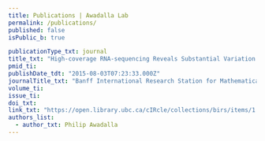 ```yaml
---
title: Publications | Awadalla Lab
permalink: /publications/
published: false
isPublic_b: true

publicationType_txt: journal
title_txt: "High-coverage RNA-sequencing Reveals Substantial Variation Associated with Geography, Environment and Endophenotypic Variation"
pmid_ti: 
publishDate_tdt: "2015-08-03T07:23:33.000Z"
journalTitle_txt: "Banff International Research Station for Mathematical Innovation and Discovery"
volume_ti: 
issue_ti: 
doi_txt:
link_txt: "https://open.library.ubc.ca/cIRcle/collections/birs/items/1.0229559"
authors_list: 
  - author_txt: Philip Awadalla
---
```

